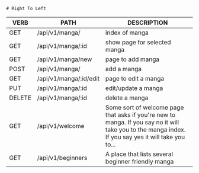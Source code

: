     # Right To Left


   VERB 		 | 		  PATH 		 |  	 DESCRIPTION
------------ | ------------- | -------------------
GET | /api/v1/manga/ | index of manga |
GET | /api/v1/manga/:id | show page for selected manga |
GET | /api/v1/manga/new | page to add manga |
POST | /api/v1/manga/ | add a manga |
GET | /api/v1/manga/:id/edit | page to edit a manga |
PUT | /api/v1/manga/:id | edit/update a manga |
DELETE | /api/v1/manga/:id | delete a manga |
GET | /api/v1/welcome | Some sort of welcome page that asks if you're new to manga. If you say no it will take you to the manga index. If you say yes it will take you to...
GET |/api/v1/beginners | A place that lists several beginner friendly manga
